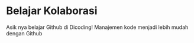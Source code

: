 # Belajar Kolaborasi
Asik nya belajar Github di Dicoding!
Manajemen kode menjadi lebih mudah dengan Github
